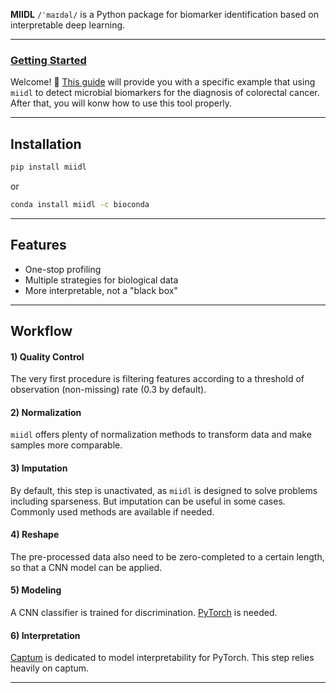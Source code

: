 
**MIIDL** `/ˈmaɪdəl/` is a Python package for biomarker identification based on interpretable deep learning.

---
### [Getting Started](https://github.com/chunribu/miidl/blob/main/Tutorials.ipynb)

Welcome! 👋 [This guide](https://github.com/chunribu/miidl/blob/main/Tutorials.ipynb) will provide you with a specific example that using `miidl` to detect microbial biomarkers for the diagnosis of colorectal cancer. After that, you will konw how to use this tool properly.

---
## Installation

```bash
pip install miidl
```
or
```bash
conda install miidl -c bioconda
```

---
## Features

+ One-stop profiling
+ Multiple strategies for biological data
+ More interpretable, not a "black box"

---
## Workflow

#### 1) Quality Control

The very first procedure is filtering features according to a threshold of observation (non-missing) rate (0.3 by default).

#### 2) Normalization

`miidl` offers plenty of normalization methods to transform data and make samples more comparable. 

#### 3) Imputation

By default, this step is unactivated, as `miidl` is designed to solve problems including sparseness. But imputation can be useful in some cases. Commonly used methods are available if needed. 

#### 4) Reshape

The pre-processed data also need to be zero-completed to a certain length, so that a CNN model can be applied.

#### 5) Modeling

A CNN classifier is trained for discrimination. [PyTorch](https://pytorch.org) is needed.

#### 6) Interpretation

[Captum](https://captum.ai/) is dedicated to model interpretability for PyTorch. This step relies heavily on captum.

---

<!-- ---
### Citation

doi: -->


<script>
    document.head.innerHTML+='<link rel="shortcut icon" type="image/x-icon" href="favicon.ico">'
</script>